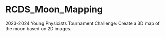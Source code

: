 # RCDS_Moon_Mapping
2023-2024 Young Physicists Tournament Challenge: Create a 3D map of the moon based on 2D images.
